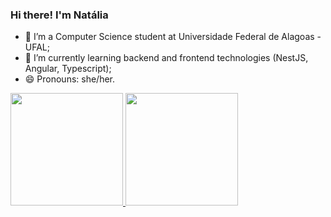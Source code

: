 ### Hi there! I'm Natália 

- 🔭 I’m a Computer Science student at Universidade Federal de Alagoas - UFAL;
- 🌱 I’m currently learning backend and frontend technologies (NestJS, Angular, Typescript);
- 😄 Pronouns: she/her.

<div>
  <a href="https://github.com/assisnat">
  <img height="180em" src="https://github-readme-stats.vercel.app/api?username=assisnat&show_icons=true&theme=dracula&include_all_commits=true&count_private=true"/>
  <img height="180em" src="https://github-readme-stats.vercel.app/api/top-langs/?username=assisnat&layout=compact&langs_count=7&theme=dracula"/>
</div>
